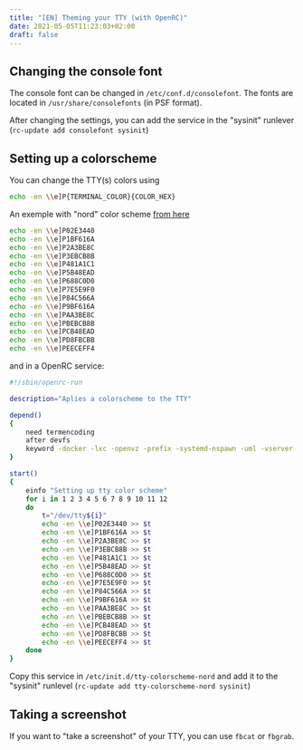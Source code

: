 ```yaml
---
title: "[EN] Theming your TTY (with OpenRC)"
date: 2021-05-05T11:23:03+02:00
draft: false
---
```


## Changing the console font

The console font can be changed in `/etc/conf.d/consolefont`. The fonts are located in `/usr/share/consolefonts` (in PSF format).

After changing the settings, you can add the service in the "sysinit" runlever (`rc-update add consolefont sysinit`)

## Setting up a colorscheme

You can change the TTY(s) colors using

```bash
echo -en \\e]P{TERMINAL_COLOR}{COLOR_HEX}
```

An exemple with "nord" color scheme [from here](https://github.com/lewisacidic/nord-tty/blob/master/nord-tty)

```bash
echo -en \\e]P02E3440
echo -en \\e]P1BF616A
echo -en \\e]P2A3BE8C
echo -en \\e]P3EBCB8B
echo -en \\e]P481A1C1
echo -en \\e]P5B48EAD
echo -en \\e]P688C0D0
echo -en \\e]P7E5E9F0
echo -en \\e]P84C566A
echo -en \\e]P9BF616A
echo -en \\e]PAA3BE8C
echo -en \\e]PBEBCB8B
echo -en \\e]PCB48EAD
echo -en \\e]PD8FBCBB
echo -en \\e]PEECEFF4
```

and in a OpenRC service:
```bash
#!/sbin/openrc-run

description="Aplies a colorscheme to the TTY"

depend()
{
	need termencoding
	after devfs
	keyword -docker -lxc -openvz -prefix -systemd-nspawn -uml -vserver -xenu
}

start()
{
	einfo "Setting up tty color scheme"
	for i in 1 2 3 4 5 6 7 8 9 10 11 12
	do
		t="/dev/tty${i}"
		echo -en \\e]P02E3440 >> $t
		echo -en \\e]P1BF616A >> $t
		echo -en \\e]P2A3BE8C >> $t
		echo -en \\e]P3EBCB8B >> $t
		echo -en \\e]P481A1C1 >> $t
		echo -en \\e]P5B48EAD >> $t
		echo -en \\e]P688C0D0 >> $t
		echo -en \\e]P7E5E9F0 >> $t
		echo -en \\e]P84C566A >> $t
		echo -en \\e]P9BF616A >> $t
		echo -en \\e]PAA3BE8C >> $t
		echo -en \\e]PBEBCB8B >> $t
		echo -en \\e]PCB48EAD >> $t
		echo -en \\e]PD8FBCBB >> $t
		echo -en \\e]PEECEFF4 >> $t
	done
}
```
Copy this service in `/etc/init.d/tty-colorscheme-nord` and add it to the "sysinit" runlevel (`rc-update add tty-colorscheme-nord sysinit`)

## Taking a screenshot

If you want to "take a screenshot" of your TTY, you can use `fbcat` or `fbgrab`.

